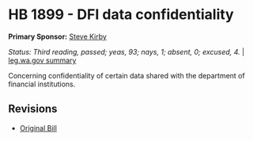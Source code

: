 # HB 1899 - DFI data confidentiality
**Primary Sponsor:** [Steve Kirby](/person/leg/steve.kirby.md)

*Status: Third reading, passed; yeas, 93; nays, 1; absent, 0; excused, 4.* | [leg.wa.gov summary](https://app.leg.wa.gov/billsummary?BillNumber=1899&Year=2021)

Concerning confidentiality of certain data shared with the department of financial institutions.

## Revisions
* [Original Bill](1/)
